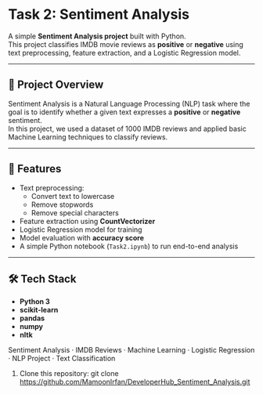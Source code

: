 # Task 2: Sentiment Analysis

A simple **Sentiment Analysis project** built with Python.  
This project classifies IMDB movie reviews as **positive** or **negative** using text preprocessing, feature extraction, and a Logistic Regression model.

---

## 📌 Project Overview
Sentiment Analysis is a Natural Language Processing (NLP) task where the goal is to identify whether a given text expresses a **positive** or **negative** sentiment.  
In this project, we used a dataset of 1000 IMDB reviews and applied basic Machine Learning techniques to classify reviews.

---

## 🚀 Features
- Text preprocessing:
  - Convert text to lowercase
  - Remove stopwords
  - Remove special characters
- Feature extraction using **CountVectorizer**
- Logistic Regression model for training
- Model evaluation with **accuracy score**
- A simple Python notebook (`Task2.ipynb`) to run end-to-end analysis

---

## 🛠️ Tech Stack
- **Python 3**
- **scikit-learn**
- **pandas**
- **numpy**
- **nltk**


Sentiment Analysis · IMDB Reviews · Machine Learning · Logistic Regression · NLP Project · Text Classification

1. Clone this repository:
   git clone https://github.com/MamoonIrfan/DeveloperHub_Sentiment_Analysis.git
